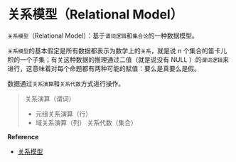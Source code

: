 # 关系模型（Relational Model）

`关系模型`（Relational Model）：基于`谓词逻辑`和`集合论`的一种数据模型。

`关系模型`的基本假定是所有数据都表示为数学上的`关系`，就是说 n 个集合的笛卡儿积的一个子集；有关这种数据的推理通过二值（就是说没有 NULL ）的`谓词逻辑`来进行，这意味着对每个命题都有两种可能的賦值：要么是真要么是假。

数据通过`关系演算`和`关系代数`方式进行操作。

> 关系演算（谓词）
> * 元组关系演算（行）
> * 域关系演算（列）
> 关系代数（集合）



**Reference**

* [关系模型](https://zh.wikipedia.org/wiki/关系模型)



